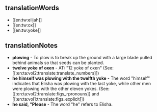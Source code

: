 ## translationWords

* [[en:tw:elijah]]
* [[en:tw:ox]]
* [[en:tw:yoke]]

## translationNotes

* **plowing** - To plow is to break up the ground with a large blade pulled behind animals so that seeds can be planted.
* **twelve yoke of oxen** - AT: "12 yoke of oxen" (See: [[:en:ta:vol2:translate:translate_numbers]])
* **he himself was plowing with the twelfth yoke** - The word "himself" indicates that Elisha was plowing with the last yoke, while other men were plowing with the other eleven yokes. (See: [[:en:ta:vol2:translate:figs_rpronouns]] and [[:en:ta:vol1:translate:figs_explicit]])
* **he said, "Please** - The word "he" refers to Elisha.
